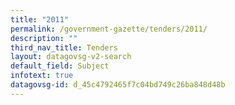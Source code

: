 ```yaml
---
title: "2011"
permalink: /government-gazette/tenders/2011/
description: ""
third_nav_title: Tenders
layout: datagovsg-v2-search
default_field: Subject
infotext: true
datagovsg-id: d_45c4792465f7c04bd749c26ba848d48b
---
```


